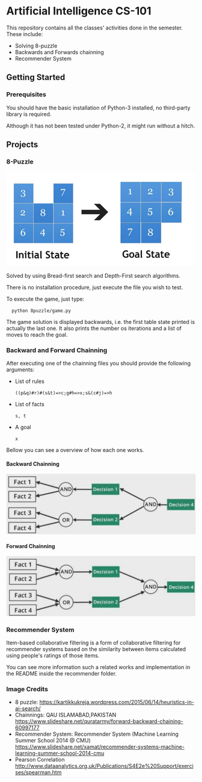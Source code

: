 # Artificial Intelligence CS-101

This repository contains all the classes' activities done in the semester. These include:
- Solving 8-puzzle
- Backwards and Forwards chainning
- Recommender System


## Getting Started

### Prerequisites
You should have the basic installation of Python-3 installed, no third-party library is required.

Although it has not been tested under Python-2, it might run without a hitch.

## Projects

### 8-Puzzle

![8-puzzle](imgs/8puzzle.jpg)

Solved by using Bread-first search and Depth-First search algorithms.

There is no installation procedure, just execute the file you wish to test.

To execute the game, just type:
```
  python 8puzzle/game.py
```

The game solution is displayed backwards, i.e. the first table state printed is actually the last one.
It also prints the number os iterations and a list of moves to reach the goal.

### Backward and Forward Chainning
After executing one of the chainning files you should provide the following arguments:
- List of rules
  ```
  ((p&q)#r)#(s&t)=>c;g#h=>x;s&(c#j)=>h
  ```
- List of facts
  ```
  s, t
  ```

- A goal
  ```
  x
  ```

Bellow you can see a overview of how each one works.
#### Backward Chainning
![BChainning](imgs/backward.jpg)

#### Forward Chainning
![FChainning](imgs/forward.jpg)

### Recommender System

Item-based collaborative filtering is a form of collaborative filtering for recommender systems based on the similarity between items calculated using people's ratings of those items.

You can see more information such a related works and implementation in the README inside the recommender folder.

### Image Credits
- 8 puzzle:
 https://kartikkukreja.wordpress.com/2015/06/14/heuristics-in-ai-search/
- Chainnings:
  QAU ISLAMABAD,PAKISTAN
  https://www.slideshare.net/quratarmy/forward-backward-chaining-60997177
- Recommender System:
  Recommender System (Machine Learning Summer School 2014 @ CMU)
  https://www.slideshare.net/xamat/recommender-systems-machine-learning-summer-school-2014-cmu
- Pearson Correlation
http://www.dataanalytics.org.uk/Publications/S4E2e%20Support/exercises/spearman.htm
